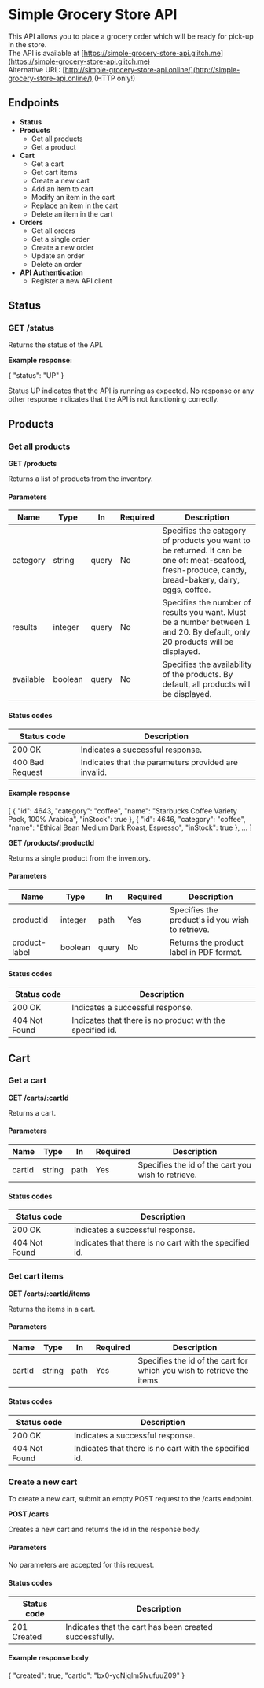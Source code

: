 # Simple Grocery Store API

This API allows you to place a grocery order which will be ready for pick-up in the store.  
The API is available at [https://simple-grocery-store-api.glitch.me](https://simple-grocery-store-api.glitch.me)  
Alternative URL: [http://simple-grocery-store-api.online/](http://simple-grocery-store-api.online/) (HTTP only!)

## Endpoints

- **Status**
- **Products**
  - Get all products
  - Get a product
- **Cart**
  - Get a cart
  - Get cart items
  - Create a new cart
  - Add an item to cart
  - Modify an item in the cart
  - Replace an item in the cart
  - Delete an item in the cart
- **Orders**
  - Get all orders
  - Get a single order
  - Create a new order
  - Update an order
  - Delete an order
- **API Authentication**
  - Register a new API client

## Status

### GET /status

Returns the status of the API. 

**Example response:**

{
  "status": "UP"
}

Status UP indicates that the API is running as expected.
No response or any other response indicates that the API is not functioning correctly.

## Products

### Get all products

**GET /products**

Returns a list of products from the inventory.

#### Parameters

| Name      | Type    | In    | Required | Description                                                                                      |
|-----------|---------|-------|----------|--------------------------------------------------------------------------------------------------|
| category  | string  | query | No       | Specifies the category of products you want to be returned. It can be one of: meat-seafood, fresh-produce, candy, bread-bakery, dairy, eggs, coffee. |
| results   | integer | query | No       | Specifies the number of results you want. Must be a number between 1 and 20. By default, only 20 products will be displayed. |
| available | boolean | query | No       | Specifies the availability of the products. By default, all products will be displayed.          |

#### Status codes

| Status code      | Description                                    |
|------------------|------------------------------------------------|
| 200 OK           | Indicates a successful response.               |
| 400 Bad Request  | Indicates that the parameters provided are invalid. |

#### Example response

[
{
"id": 4643,
"category": "coffee",
"name": "Starbucks Coffee Variety Pack, 100% Arabica",
"inStock": true
},
{
"id": 4646,
"category": "coffee",
"name": "Ethical Bean Medium Dark Roast, Espresso",
"inStock": true
},
...
]


**GET /products/:productId**

Returns a single product from the inventory.

#### Parameters

| Name          | Type    | In    | Required | Description                                  |
|---------------|---------|-------|----------|----------------------------------------------|
| productId     | integer | path  | Yes      | Specifies the product's id you wish to retrieve. |
| product-label | boolean | query | No       | Returns the product label in PDF format.     |

#### Status codes

| Status code   | Description                                    |
|---------------|------------------------------------------------|
| 200 OK        | Indicates a successful response.               |
| 404 Not Found | Indicates that there is no product with the specified id. |

## Cart

### Get a cart

**GET /carts/:cartId**

Returns a cart.

#### Parameters

| Name   | Type   | In   | Required | Description                    |
|--------|--------|------|----------|--------------------------------|
| cartId | string | path | Yes      | Specifies the id of the cart you wish to retrieve. |

#### Status codes

| Status code   | Description                                    |
|---------------|------------------------------------------------|
| 200 OK        | Indicates a successful response.               |
| 404 Not Found | Indicates that there is no cart with the specified id. |

### Get cart items

**GET /carts/:cartId/items**

Returns the items in a cart.

#### Parameters

| Name   | Type   | In   | Required | Description                    |
|--------|--------|------|----------|--------------------------------|
| cartId | string | path | Yes      | Specifies the id of the cart for which you wish to retrieve the items. |

#### Status codes

| Status code   | Description                                    |
|---------------|------------------------------------------------|
| 200 OK        | Indicates a successful response.               |
| 404 Not Found | Indicates that there is no cart with the specified id. |

### Create a new cart

To create a new cart, submit an empty POST request to the /carts endpoint.

**POST /carts**

Creates a new cart and returns the id in the response body.

#### Parameters

No parameters are accepted for this request.

#### Status codes

| Status code   | Description                                    |
|---------------|------------------------------------------------|
| 201 Created   | Indicates that the cart has been created successfully. |

#### Example response body

{
  "created": true,
  "cartId": "bx0-ycNjqIm5IvufuuZ09"
}
